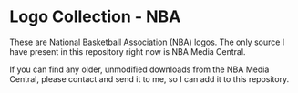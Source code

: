 # Logo Collection - NBA

These are National Basketball Association (NBA) logos.
The only source I have present in this repository right now is NBA Media Central.

If you can find any older, unmodified downloads from the NBA Media Central, please contact and send it to me, so I can add it to this repository.